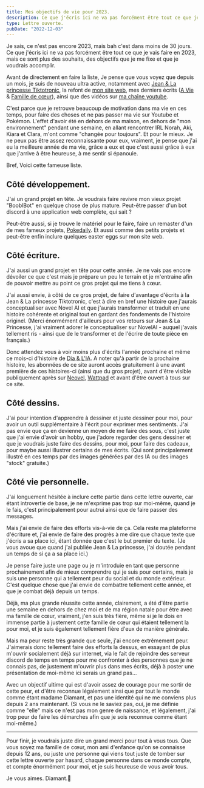 ```yaml
---
title: Mes objectifs de vie pour 2023.
description: Ce que j'écris ici ne va pas forcément être tout ce que je vais faire en 2023, mais ce sont plus des souhaits, des objectifs que je me fixe et que je voudrais accomplir. 💜
type: Lettre ouverte.
pubDate: "2022-12-03"
---
```


Je sais, ce n'est pas encore 2023, mais bah c'est dans moins de 30 jours. Ce que j'écris ici ne va pas forcément être tout ce que je vais faire en 2023, mais ce sont plus des souhaits, des objectifs que je me fixe et que je voudrais accomplir.

Avant de directement en faire la liste, Je pense que vous voyez que depuis un mois, je suis de nouveau ultra active, notamment avec [Jean & La princesse Tiktotronic](__GHOST_URL__/tag/jean-et-la-princesse-tiktotronic/), la refont de [mon site web](https://herisdia.me), mes derniers écrits ([A Vie](__GHOST_URL__/a-vie/) & [Famille de cœur](__GHOST_URL__/famille-de-coeur/)), ainsi que des vidéos sur [ma chaîne youtube](https://youtube.com/@Diamant.).

C'est parce que je retrouve beaucoup de motivation dans ma vie en ces temps, pour faire des choses et ne pas passer ma vie sur Youtube et Pokémon. L'effet d'avoir été en dehors de ma maison, en dehors de "mon environnement" pendant une semaine, en allant rencontrer IRL Norah, Aki, Kiara et Clara, m'ont comme "changée pour toujours". Et pour le mieux. Je ne peux pas être assez reconnaissante pour eux, vraiment, je pense que j'ai eu la meilleure année de ma vie, grâce a eux et que c'est aussi grâce à eux que j'arrive à être heureuse, à me sentir si épanouie.

Bref,
Voici cette fameuse liste.

## Côté développement.

J'ai un grand projet en tête. Je voudrais faire revivre mon vieux projet "BooblBot" en quelque chose de plus mature. Peut-être passer d'un bot discord à une application web complète, qui sait ?

Peut-être aussi, si je trouve le matériel pour le faire, faire un remaster d'un de mes fameux projets, [Pokedaily](https://pokedaily.heris.app). Et aussi comme des petits projets et peut-être enfin inclure quelques easter eggs sur mon site web.

## Côté écriture.

J'ai aussi un grand projet en tête pour cette année. Je ne vais pas encore dévoiler ce que c'est mais je prépare un peu le terrain et je m'entraine afin de pouvoir mettre au point ce gros projet qui me tiens à cœur.

J'ai aussi envie, à côté de ce gros projet, de faire d'avantage d'écrits à la Jean & La princesse Tiktotronic, c'est à dire en bref une histoire que j'aurais conceptualiser avec Novel AI et que j'aurais transformer et traduit en une histoire cohérente et original tout en gardant des fondements de l'histoire originel. (Merci énormément d'ailleurs pour vos retours sur Jean & La Princesse, j'ai vraiment adorer le conceptualiser sur NovelAI - auquel j'avais tellement ris - ainsi que de le transformer et de l'écrire de toute pièce en français.)

Donc attendez vous à voir moins plus d'écrits l'année prochaine et même ce mois-ci d'histoire de [Dia & L'IA](__GHOST_URL__/tag/dia-et-lia/). A noter qu'à partir de la prochaine histoire, les abonnées de ce site auront accès gratuitement à une avant première de ces histoires-ci (ainsi que du gros projet), avant d'être visible publiquement après sur [Neovel](https://neovel.io/user/25505/diamant), [Wattpad](https://www.wattpad.com/user/HerIsDia) et avant d'être ouvert à tous sur ce site.

## Côté dessins.

J'ai pour intention d'apprendre à dessiner et juste dessiner pour moi, pour avoir un outil supplémentaire à l'écrit pour exprimer mes sentiments. J'ai pas envie que ça en devienne un moyen de me faire des sous, c'est juste que j'ai envie d'avoir un hobby, que j'adore regarder des gens dessiner et que je voudrais juste faire des dessins, pour moi, pour faire des cadeaux, pour maybe aussi illustrer certains de mes écrits. (Qui sont principalement illustré en ces temps par des images générées par des IA ou des images "stock" gratuite.)

## Côté vie personnelle.

J'ai longuement hésitée à inclure cette partie dans cette lettre ouverte, car étant introvertie de base, je ne m'exprime pas trop sur moi-même, quand je le fais, c'est principalement pour autrui ainsi que de faire passer des messages.

Mais j'ai envie de faire des efforts vis-à-vie de ça. Cela reste ma plateforme d'écriture et, j'ai envie de faire des progrès à me dire que chaque texte que j'écris a sa place ici, étant donnée que c'est le but premier du texte. (Je vous avoue que quand j'ai publiée Jean & La princesse, j'ai doutée pendant un temps de si ça a sa place ici.)

Je pense faire juste une page ou je m'introduie en tant que personne prochainement afin de mieux comprendre qui je suis pour certains, mais je suis une personne qui a tellement peur du social et du monde extérieur. C'est quelque chose que j'ai envie de combattre tellement cette année, et que je combat déjà depuis un temps.

Déjà, ma plus grande réussite cette année, clairement, a été d'être partie une semaine en dehors de chez moi et de ma région natale pour être avec ma famille de cœur, vraiment, j'en suis très fière, même si je le dois en immense partie à justement cette famille de cœur qui étaient tellement la pour moi, et je suis également tellement fière d'eux de manière générale.

Mais ma peur reste très grande que seule, j'ai encore extrêmement peur. J'aimerais donc tellement faire des efforts la dessus, en essayant de plus m'ouvrir socialement déjà sur internet, via le fait de rejoindre des serveur discord de temps en temps pour me confronter à des personnes que je ne connais pas, de justement m'ouvrir plus dans mes écrits, déjà à poster une présentation de moi-même ici serais un grand pas...

Avec un objectif ultime qui est d'avoir assez de courage pour me sortir de cette peur, et d'être reconnue légalement ainsi que par tout le monde comme étant madame Diamant, et pas une identité qui ne me conviens plus depuis 2 ans maintenant. (Si vous ne le saviez pas, oui, je me définie comme "elle" mais ce n'est pas mon genre de naissance, et légalement, j'ai trop peur de faire les démarches afin que je sois reconnue comme étant moi-même.)

---

Pour finir, je voudrais juste dire un grand merci pour tout à vous tous. Que vous soyez ma famille de cœur, mon ami d'enfance qu'on se connaisse depuis 12 ans, ou juste une personne qui viens tout juste de tomber sur cette lettre ouverte par hasard, chaque personne dans ce monde compte, et compte énormément pour moi, et je suis heureuse de vous avoir tous.

Je vous aimes.
Diamant.💜
